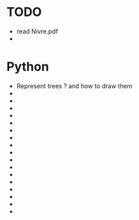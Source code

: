 # TODO
 + read Nivre.pdf
 + 

# Python
 + Represent trees ? and how to draw them
 + 
 + 
 + 
 + 
 + 
 + 
 + 
 + 
 + 
 + 
 + 
 + 
 + 
 + 
 + 
 +  
 + 